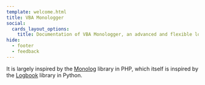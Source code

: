 ```yaml
---
template: welcome.html
title: VBA Monologger
social:
  cards_layout_options:
    title: Documentation of VBA Monologger, an advanced and flexible logging solution in VBA.
hide:
  - footer
  - feedback
---
```


It is largely inspired by the [Monolog](https://github.com/Seldaek/monolog) library in PHP, which itself is inspired by the [Logbook](https://logbook.readthedocs.io/en/stable/) library in Python.